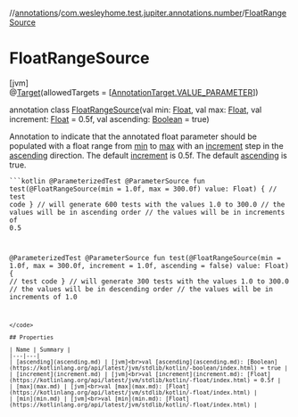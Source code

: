 //[annotations](../../../index.md)/[com.wesleyhome.test.jupiter.annotations.number](../index.md)/[FloatRangeSource](index.md)

# FloatRangeSource

[jvm]\
@[Target](https://kotlinlang.org/api/latest/jvm/stdlib/kotlin.annotation/-target/index.html)(allowedTargets = [[AnnotationTarget.VALUE_PARAMETER](https://kotlinlang.org/api/latest/jvm/stdlib/kotlin.annotation/-annotation-target/-v-a-l-u-e_-p-a-r-a-m-e-t-e-r/index.html)])

annotation class [FloatRangeSource](index.md)(val min: [Float](https://kotlinlang.org/api/latest/jvm/stdlib/kotlin/-float/index.html), val max: [Float](https://kotlinlang.org/api/latest/jvm/stdlib/kotlin/-float/index.html), val increment: [Float](https://kotlinlang.org/api/latest/jvm/stdlib/kotlin/-float/index.html) = 0.5f, val ascending: [Boolean](https://kotlinlang.org/api/latest/jvm/stdlib/kotlin/-boolean/index.html) = true)

Annotation to indicate that the annotated float parameter should be populated with a float range from [min](min.md) to [max](max.md) with an [increment](increment.md) step in the [ascending](ascending.md) direction. The default [increment](increment.md) is 0.5f. The default [ascending](ascending.md) is true.

<code>```kotlin
@ParameterizedTest
@ParameterSource
fun test(@FloatRangeSource(min = 1.0f, max = 300.0f) value: Float) {
// test code
}
// will generate 600 tests with the values 1.0 to 300.0
// the values will be in ascending order
// the values will be in increments of 0.5

@ParameterizedTest
@ParameterSource
fun test(@FloatRangeSource(min = 1.0f, max = 300.0f, increment = 1.0f, ascending = false) value: Float) {
// test code
}
// will generate 300 tests with the values 1.0 to 300.0
// the values will be in descending order
// the values will be in increments of 1.0
```
</code>

## Properties

| Name | Summary |
|---|---|
| [ascending](ascending.md) | [jvm]<br>val [ascending](ascending.md): [Boolean](https://kotlinlang.org/api/latest/jvm/stdlib/kotlin/-boolean/index.html) = true |
| [increment](increment.md) | [jvm]<br>val [increment](increment.md): [Float](https://kotlinlang.org/api/latest/jvm/stdlib/kotlin/-float/index.html) = 0.5f |
| [max](max.md) | [jvm]<br>val [max](max.md): [Float](https://kotlinlang.org/api/latest/jvm/stdlib/kotlin/-float/index.html) |
| [min](min.md) | [jvm]<br>val [min](min.md): [Float](https://kotlinlang.org/api/latest/jvm/stdlib/kotlin/-float/index.html) |
